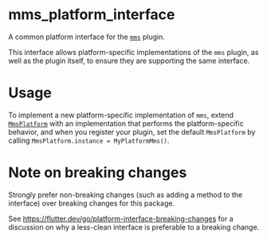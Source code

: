 # mms_platform_interface

A common platform interface for the [`mms`][1] plugin.

This interface allows platform-specific implementations of the `mms`
plugin, as well as the plugin itself, to ensure they are supporting the
same interface.

# Usage

To implement a new platform-specific implementation of `mms`, extend
[`MmsPlatform`][2] with an implementation that performs the
platform-specific behavior, and when you register your plugin, set the default
`MmsPlatform` by calling
`MmsPlatform.instance = MyPlatformMms()`.

# Note on breaking changes

Strongly prefer non-breaking changes (such as adding a method to the interface)
over breaking changes for this package.

See https://flutter.dev/go/platform-interface-breaking-changes for a discussion
on why a less-clean interface is preferable to a breaking change.

[1]: https://github.com/yoonj4/mms
[2]: lib/mms_platform_interface.dart